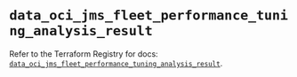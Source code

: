# `data_oci_jms_fleet_performance_tuning_analysis_result`

Refer to the Terraform Registry for docs: [`data_oci_jms_fleet_performance_tuning_analysis_result`](https://registry.terraform.io/providers/oracle/oci/7.19.0/docs/data-sources/jms_fleet_performance_tuning_analysis_result).
